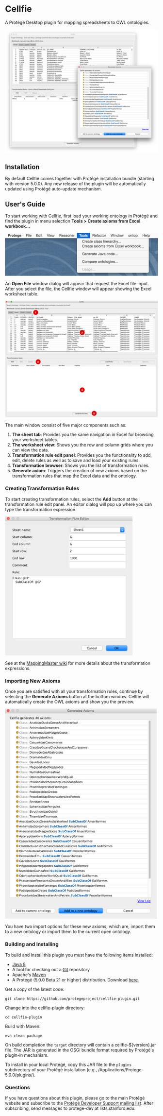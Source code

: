 Cellfie
=======

A Protégé Desktop plugin for mapping spreadsheets to OWL ontologies.

<img src="https://raw.githubusercontent.com/protegeproject/github-wiki-resources/master/cellfie/README/cellfie-screenshot.png" alt="Cellfie screenshot" width="650px"/>

Installation
------------
By default Cellfie comes together with Protégé installation bundle (starting with version 5.0.0). Any new release of the plugin will be automatically updated using Protégé auto-update mechanism. 

User's Guide
------------
To start working with Cellfie, first load your working ontology in Protégé and find the plugin in menu selection **Tools > Create axioms from Excel workbook...**

![](https://raw.githubusercontent.com/protegeproject/github-wiki-resources/master/cellfie/README/cellfie-menu-item.png)

An **Open File** window dialog will appear that request the Excel file input. After you select the file, the Cellfie window will appear showing the Excel worksheet table.

![](https://raw.githubusercontent.com/protegeproject/github-wiki-resources/master/cellfie/README/cellfie-main-window.png)

The main window consist of five major components such as:

1. **The sheet tab**: Provides you the same navigation in Excel for browsing your worksheet tables.
2. **The worksheet view**: Shows you the row and column grids where you can view the data.
3. **Transformation rule edit panel**: Provides you the functionality to add, edit, delete rules as well as to save and load your existing rules.
4. **Transformation browser**: Shows you the list of transformation rules.
5. **Generate axiom**: Triggers the creation of new axioms based on the transformation rules that map the Excel data and the ontology.

### Creating Transformation Rules

To start creating transformation rules, select the **Add** button at the transformation rule edit panel. An editor dialog will pop up where you can type the transformation expression.

<img src="https://raw.githubusercontent.com/protegeproject/github-wiki-resources/master/cellfie/README/cellfie-transformation-window.png" width="420"/>

See at the [MappingMaster wiki](https://github.com/protegeproject/mapping-master/wiki/MappingMasterDSL) for more details about the transformation expressions.

### Importing New Axioms

Once you are satisfied with all your transformation rules, continue by selecting the **Generate Axioms** button at the bottom window. Cellfie will automatically create the OWL axioms and show you the preview.

<img src="https://raw.githubusercontent.com/protegeproject/github-wiki-resources/master/cellfie/README/cellfie-generated-axioms.png" width="500">

You have two import options for these new axioms, which are, import them to a new ontology or import them to the current open ontology.

### Building and Installing

To build and install this plugin you must have the following items installed:

+ [Java 8](http://www.oracle.com/technetwork/java/javase/downloads/index.html)
+ A tool for checking out a [Git](http://git-scm.com/) repository
+ Apache's [Maven](http://maven.apache.org/index.html)
+ A Protégé (5.0.0 Beta 21 or higher) distribution. Download [here](http://protege.stanford.edu/products.php#desktop-protege).

Get a copy of the latest code:

    git clone https://github.com/protegeproject/cellfie-plugin.git
    
Change into the cellfie-plugin directory:

    cd cellfie-plugin

Build with Maven:

    mvn clean package  

On build completion the ```target``` directory will contain a cellfie-${version}.jar file. 
The JAR is generated in the OSGi bundle format required by Protégé's plugin-in mechanism.

To install in your local Protégé, copy this JAR file to the ```plugins``` subdirectory of your Protégé installation (e.g.,
/Applications/Protege-5.0.0/plugins/).  

### Questions

If you have questions about this plugin, please go to the main
Protégé website and subscribe to the [Protégé Developer Support
mailing list](http://protege.stanford.edu/support.php#mailingListSupport).
After subscribing, send messages to protege-dev at lists.stanford.edu.
